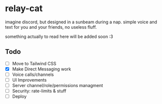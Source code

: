 # relay-cat
imagine discord, but designed in a sunbeam during a nap. simple voice and text for you and your friends, no useless fluff.

something actually to read here will be added soon :3 
## Todo
- [ ] Move to Tailwind CSS
- [x] Make Direct Messaging work
- [ ] Voice calls/channels
- [ ] UI Improvements
- [ ] Server channel/role/permissions managment
- [ ] Security: rate-limits & stuff
- [ ] Deploy
